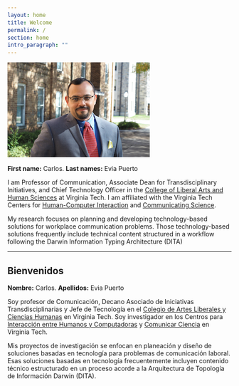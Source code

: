 ```yaml
---
layout: home
title: Welcome
permalink: /
section: home
intro_paragraph: ""
---
```

![Carlos Evia](/assets/img/uploads/ce.jpg)

**First name:** Carlos. **Last names:** Evia Puerto

I am Professor of Communication, Associate Dean for Transdisciplinary Initiatives, and Chief Technology Officer in the [College of Liberal Arts and Human Sciences](https://liberalarts.vt.edu/) at Virginia Tech. I am affiliated with the Virginia Tech Centers for [Human-Computer Interaction](http://hci.vt.edu/) and [Communicating Science](https://communicatingscience.isce.vt.edu/). 

My research focuses on planning and developing technology-based solutions for workplace communication problems. Those technology-based solutions frequently include technical content structured in a workflow following the Darwin Information Typing Architecture (DITA)

- - -

## Bienvenidos

**Nombre:** Carlos. **Apellidos:** Evia Puerto

Soy profesor de Comunicación, Decano Asociado de Iniciativas Transdisciplinarias y Jefe de Tecnología en el [Colegio de Artes Liberales y Ciencias Humanas](https://liberalarts.vt.edu/) en Virginia Tech. Soy investigador en los Centros para [Interacción entre Humanos y Computadoras](http://hci.vt.edu/) y [Comunicar Ciencia](https://communicatingscience.isce.vt.edu/) en Virginia Tech. 

Mis proyectos de investigación se enfocan en planeación y diseño de soluciones basadas en tecnología para problemas de comunicación laboral. Esas soluciones basadas en tecnología frecuentemente incluyen contenido técnico estructurado en un proceso acorde a la Arquitectura de Topología de Información Darwin (DITA).